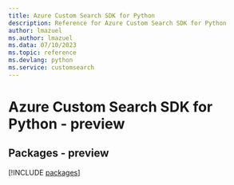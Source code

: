 ```yaml
---
title: Azure Custom Search SDK for Python
description: Reference for Azure Custom Search SDK for Python
author: lmazuel
ms.author: lmazuel
ms.data: 07/10/2023
ms.topic: reference
ms.devlang: python
ms.service: customsearch
---
```

# Azure Custom Search SDK for Python - preview
## Packages - preview
[!INCLUDE [packages](custom-search-index.md)]